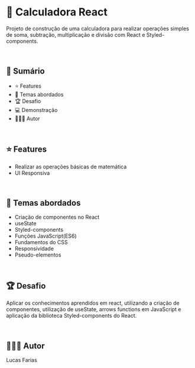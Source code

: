 # 📌 **Calculadora React**
Projeto de construção de uma calculadora para realizar operações simples de soma, subtração, multiplicação e divisão com React e Styled-components.

<br>

## 📎 Sumário
- ⭐ Features
- 📂 Temas abordados
- 🏆 Desafio
- 💻 Demonstração
- 🙋🏻‍♂️ Autor

<br>

## ⭐ **Features**
- Realizar as operações básicas de matemática
- UI Responsiva

<br>

## 📂 Temas abordados
- Criação de componentes no React
- useState
- Styled-components
- Funções JavaScript(ES6)
- Fundamentos do CSS
- Responsividade
- Pseudo-elementos

<br>

## 🏆 **Desafio**
Aplicar os conhecimentos aprendidos em react, utilizando a criação de componentes, utilização de useState, arrows functions em JavaScript e aplicação da biblioteca Styled-components do React.

<br>

## 🙋🏻‍♂️ Autor
Lucas Farias
